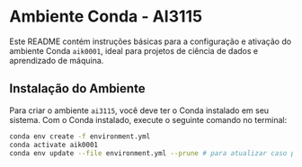 # Ambiente Conda - AI3115

Este README contém instruções básicas para a configuração e ativação do ambiente Conda `aik0001`, ideal para projetos de ciência de dados e aprendizado de máquina.

## Instalação do Ambiente

Para criar o ambiente `ai3115`, você deve ter o Conda instalado em seu sistema. Com o Conda instalado, execute o seguinte comando no terminal:

```bash
conda env create -f environment.yml
conda activate aik0001 
conda env update --file environment.yml --prune # para atualizar caso precise add nova lib
```


